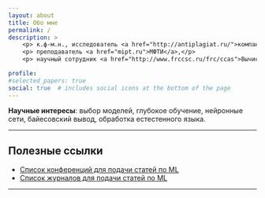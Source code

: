 ```yaml
---
layout: about
title: Обо мне
permalink: /
description: >
    <p> к.ф-м.н., исследователь <a href="http://antiplagiat.ru/">компании Антиплагиат</a>,</p>
    <p> преподаватель <a href="mipt.ru">МФТИ</a>,</p>
    <p> научный сотрудник <a href="http://www.frccsc.ru/frc/ccas">Вычислительного центра им. А.А. Дородницына ФИЦ ИУ РАН</a>.</p>

profile:
#selected_papers: true
social: true  # includes social icons at the bottom of the page
---
```


**Научные интересы**: выбор моделей, глубокое обучение, нейронные сети, байесовский вывод, обработка естестенного языка.

---

## Полезные ссылки
* [Список конференций для подачи статей по ML](https://tinyurl.com/bahleg-conf)
* [Список журналов для подачи статей по ML](https://tinyurl.com/bahleg-journals)

---
